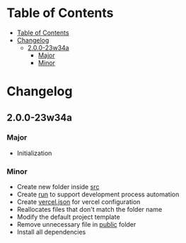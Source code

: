 # Table of Contents

- [Table of Contents](#table-of-contents)
- [Changelog](#changelog)
  - [2.0.0-23w34a](#200-23w34a)
    - [Major](#major)
    - [Minor](#minor)

# Changelog

## 2.0.0-23w34a

### Major

- Initialization

### Minor

- Create new folder inside [src](src/)
- Create [run](run) to support development process automation
- Create [vercel.json](vercel.json) for vercel configuration
- Reallocates files that don't match the folder name
- Modify the default project template
- Remove unnecessary file in [public](public/) folder
- Install all dependencies
